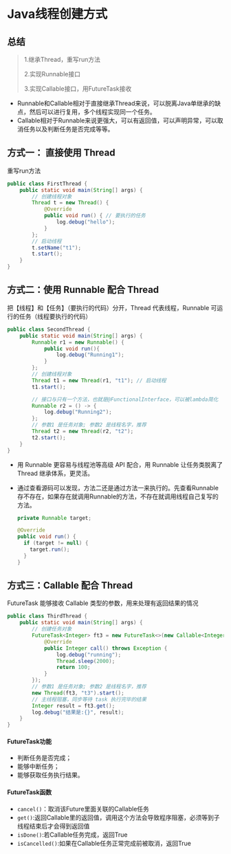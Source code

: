 # Java线程创建方式

## 总结

> 1.继承Thread，重写run方法
>
> 2.实现Runnable接口
>
> 3.实现Callable接口，用FutureTask接收

- Runnable和Callable相对于直接继承Thread来说，可以脱离Java单继承的缺点，然后可以进行复用，多个线程实现同一个任务。
- Callable相对于Runnable来说更强大，可以有返回值，可以声明异常，可以取消任务以及判断任务是否完成等等。

## 方式一： 直接使用 Thread

重写run方法

```java
public class FirstThread {
    public static void main(String[] args) {
        // 创建线程对象
        Thread t = new Thread() {
            @Override
            public void run() { // 要执行的任务
                log.debug("hello");
            }
        };
        // 启动线程
        t.setName("t1");
        t.start();
    }
}
```

## 方式二：使用 Runnable 配合 Thread

把【线程】和【任务】（要执行的代码）分开，Thread 代表线程，Runnable 可运行的任务（线程要执行的代码）

```java
public class SecondThread {
    public static void main(String[] args) {
        Runnable r1 = new Runnable() {
            public void run(){
                log.debug("Running1");
            }
        };
        // 创建线程对象
        Thread t1 = new Thread(r1, "t1"); // 启动线程
        t1.start();

        // 接口与只有一个方法，也就是@FunctionalInterface，可以被lambda简化
        Runnable r2 = () -> {
            log.debug("Running2");
        };
        // 参数1 是任务对象; 参数2 是线程名字，推荐
        Thread t2 = new Thread(r2, "t2");
        t2.start();
    }
}
```

- 用 Runnable 更容易与线程池等高级 API 配合，用 Runnable 让任务类脱离了 Thread 继承体系，更灵活。

- 通过查看源码可以发现，方法二还是通过方法一来执行的。先查看Runnable存不存在，如果存在就调用Runnable的方法，不存在就调用线程自己复写的方法。

  ```java
  private Runnable target;
  
  @Override
  public void run() {
    if (target != null) {
      target.run();
    }
  }
  ```

## 方式三：Callable 配合 Thread

FutureTask 能够接收 Callable 类型的参数，用来处理有返回结果的情况

```java
public class ThirdThread {
    public static void main(String[] args) {
        // 创建任务对象
        FutureTask<Integer> ft3 = new FutureTask<>(new Callable<Integer>() {
            @Override
            public Integer call() throws Exception {
                log.debug("running");
                Thread.sleep(2000);
                return 100;
            }
        });
        // 参数1 是任务对象; 参数2 是线程名字，推荐
        new Thread(ft3, "t3").start();
        // 主线程阻塞，同步等待 task 执行完毕的结果
        Integer result = ft3.get();
        log.debug("结果是:{}", result);
    }
}
```

#### FutureTask功能

- 判断任务是否完成；
- 能够中断任务；
- 能够获取任务执行结果。

#### FutureTask函数

- `cancel()`：取消该Future里面关联的Callable任务
- `get()`:返回Callable里的返回值，调用这个方法会导致程序阻塞，必须等到子线程结束后才会得到返回值
- `isDone()`:若Callable任务完成，返回True
- `isCancelled()`:如果在Callable任务正常完成前被取消，返回True

